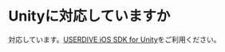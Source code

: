 # Unityに対応していますか

対応しています。[USERDIVE iOS SDK for Unity](https://github.com/uncovertruth/userdive-ios-sdk-for-unity)をご利用ください。
